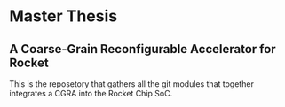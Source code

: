 # Master Thesis
## A Coarse-Grain Reconfigurable Accelerator for Rocket

This is the reposetory that gathers all the git modules that together integrates a CGRA into the Rocket Chip SoC.
